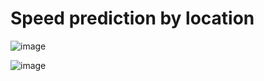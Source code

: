 # Speed ​​prediction by location

![image](https://github.com/user-attachments/assets/da5e3e93-5d2b-49c7-9bfd-039f9a0cafdb)


![image](https://github.com/user-attachments/assets/097d1da1-e857-4fb1-95b0-13162a10b9e1)
